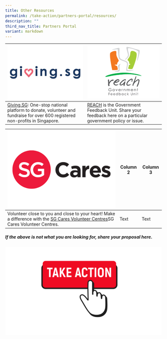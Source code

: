 ```yaml
---
title: Other Resources
permalink: /take-action/partners-portal/resources/
description: ""
third_nav_title: Partners Portal
variant: markdown
---
```

| ![giving.sg logo](/images/Opportunities/Other%20resources/giving-sg-logo_422x304.jpg) | ![Reach logo](/images/Opportunities/Other%20resources/reach%20logo_422x304%20.png) | 
| -------- | -------- |
| [Giving.SG](https://www.giving.sg): One-stop national platform to donate, volunteer and fundraise for over 600 registered non-profits in Singapore.     | [REACH](https://www.reach.gov.sg/About-Us/Contact-Us/Feedback-Form) is the Government Feedback Unit. Share your feedback here on a particular government policy or issue.     |



| ![SGCares logo](/images/Opportunities/Other%20resources/SGCares_logo_422x304.png)| Column 2 | Column 3 |
| -------- | -------- | -------- |
| Volunteer close to you and close to your heart! Make a difference with the [SG Cares Volunteer Centres](https://go.gov.sg/volunteercentres)SG Cares Volunteer Centres.| Text     | Text     |





##### If the above is not what you are looking for, share your proposal here.

[![](/images/take%20action.png)](https://go.gov.sg/takeactiontoday)